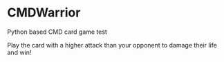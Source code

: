# CMDWarrior
Python based CMD card game test

Play the card with a higher attack than your opponent to damage their life and win!
